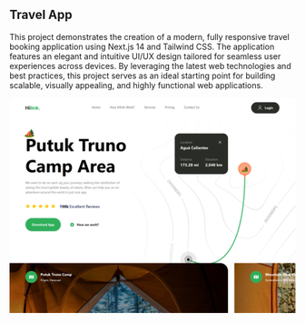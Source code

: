 ## Travel App

This project demonstrates the creation of a modern, fully responsive travel booking application using Next.js 14 and Tailwind CSS. The application features an elegant and intuitive UI/UX design tailored for seamless user experiences across devices. By leveraging the latest web technologies and best practices, this project serves as an ideal starting point for building scalable, visually appealing, and highly functional web applications.

![Landing Page](.github/1440x1080.png "Landing Page")
